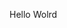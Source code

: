 Hello Wolrd





















































































































































































































































































































































































































































































































































































































































































































































































































































































































































































































































































































































































































































































































































































































































































































































































































































































































































































































































































































































































































































































































































































































































































































































































































































































































































































































































































































































































































































































































































































































































